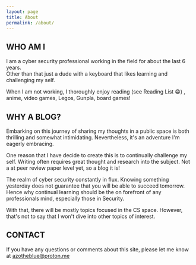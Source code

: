 ```yaml
---
layout: page
title: About
permalink: /about/
---
```


## WHO AM I 

I am a cyber security professional working in the field for about the last 6 years.  
Other than that just a dude with a keyboard that likes learning and challenging my self.  

When I am not working, I thoroughly enjoy reading (see Reading List 😁) , anime, video games, Legos, Gunpla, board games!

## WHY A BLOG?

Embarking on this journey of sharing my thoughts in a public space is both thrilling and somewhat intimidating. Nevertheless, it's an adventure I'm eagerly embracing.

One reason that I have decide to create this is to continually challenge my self.  Writing often requires great thought and research into the subject. Not a at peer review paper level yet, so a blog it is!

The realm of cyber security constantly in flux.  Knowing something yesterday does not guarantee that you will be able to succeed tomorrow. Hence why continual learning should be the on forefront of any professionals mind, especially those in Security. 

With that, there will be mostly topics focused in the CS space.  However, that's not to say that I won't dive into other topics of interest.  


## CONTACT

If you have any questions or comments about this site, please let me know at azotheblue@proton.me











